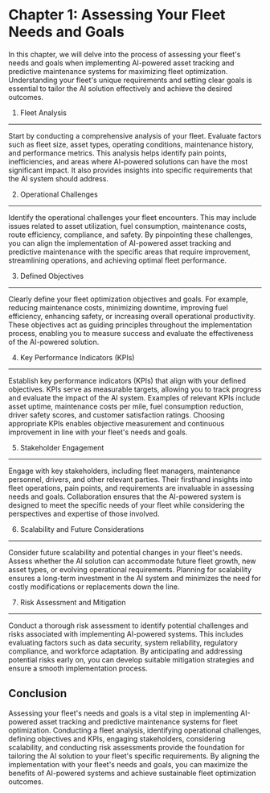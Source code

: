 Chapter 1: Assessing Your Fleet Needs and Goals
===============================================

In this chapter, we will delve into the process of assessing your fleet's needs and goals when implementing AI-powered asset tracking and predictive maintenance systems for maximizing fleet optimization. Understanding your fleet's unique requirements and setting clear goals is essential to tailor the AI solution effectively and achieve the desired outcomes.

1. Fleet Analysis
-----------------

Start by conducting a comprehensive analysis of your fleet. Evaluate factors such as fleet size, asset types, operating conditions, maintenance history, and performance metrics. This analysis helps identify pain points, inefficiencies, and areas where AI-powered solutions can have the most significant impact. It also provides insights into specific requirements that the AI system should address.

2. Operational Challenges
-------------------------

Identify the operational challenges your fleet encounters. This may include issues related to asset utilization, fuel consumption, maintenance costs, route efficiency, compliance, and safety. By pinpointing these challenges, you can align the implementation of AI-powered asset tracking and predictive maintenance with the specific areas that require improvement, streamlining operations, and achieving optimal fleet performance.

3. Defined Objectives
---------------------

Clearly define your fleet optimization objectives and goals. For example, reducing maintenance costs, minimizing downtime, improving fuel efficiency, enhancing safety, or increasing overall operational productivity. These objectives act as guiding principles throughout the implementation process, enabling you to measure success and evaluate the effectiveness of the AI-powered solution.

4. Key Performance Indicators (KPIs)
------------------------------------

Establish key performance indicators (KPIs) that align with your defined objectives. KPIs serve as measurable targets, allowing you to track progress and evaluate the impact of the AI system. Examples of relevant KPIs include asset uptime, maintenance costs per mile, fuel consumption reduction, driver safety scores, and customer satisfaction ratings. Choosing appropriate KPIs enables objective measurement and continuous improvement in line with your fleet's needs and goals.

5. Stakeholder Engagement
-------------------------

Engage with key stakeholders, including fleet managers, maintenance personnel, drivers, and other relevant parties. Their firsthand insights into fleet operations, pain points, and requirements are invaluable in assessing needs and goals. Collaboration ensures that the AI-powered system is designed to meet the specific needs of your fleet while considering the perspectives and expertise of those involved.

6. Scalability and Future Considerations
----------------------------------------

Consider future scalability and potential changes in your fleet's needs. Assess whether the AI solution can accommodate future fleet growth, new asset types, or evolving operational requirements. Planning for scalability ensures a long-term investment in the AI system and minimizes the need for costly modifications or replacements down the line.

7. Risk Assessment and Mitigation
---------------------------------

Conduct a thorough risk assessment to identify potential challenges and risks associated with implementing AI-powered systems. This includes evaluating factors such as data security, system reliability, regulatory compliance, and workforce adaptation. By anticipating and addressing potential risks early on, you can develop suitable mitigation strategies and ensure a smooth implementation process.

Conclusion
----------

Assessing your fleet's needs and goals is a vital step in implementing AI-powered asset tracking and predictive maintenance systems for fleet optimization. Conducting a fleet analysis, identifying operational challenges, defining objectives and KPIs, engaging stakeholders, considering scalability, and conducting risk assessments provide the foundation for tailoring the AI solution to your fleet's specific requirements. By aligning the implementation with your fleet's needs and goals, you can maximize the benefits of AI-powered systems and achieve sustainable fleet optimization outcomes.
